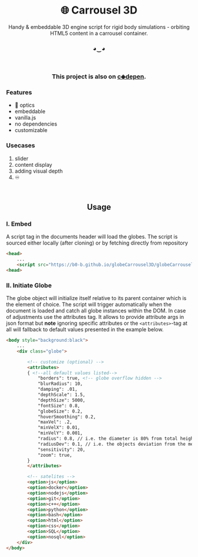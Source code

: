 <h1 align="center">🌐 Carrousel 3D</h1> 


<p class="text-gray mb-2" align="center">Handy & embeddable 3D engine script for rigid body simulations - orbiting HTML5 content in a carrousel container. </p>

<h3 align="center" > ◕‿◕ </h3>

<br>

<h3 align="center"> This project is also on <a href="https://codepen.io/">c◈depen</a>.</h3> 




### Features

- 🧊 optics
- embeddable
- vanilla.js
- no dependencies
- customizable

### Usecases
1. slider
2. content display 
3. adding visual depth
4. ♾️



<br>

<h2 align="center">Usage</h2> 

### I. Embed
A script tag in the documents header will load the globes. The script is sourced either locally (after cloning) or by fetching directly from repository
```html
<head>
    ...
    <script src="https://b0-b.github.io/globeCarrousel3D/globeCarrousel.js"></script>
<head>
```

### II. Initiate Globe
The globe object will initialize itself relative to its parent container which is the element of choice. The script will trigger automatically when the document is loaded and catch all globe instances within the DOM. In case of adjustments use the attributes tag. It allows to provide attribute args in json format but **note** ignoring specific attributes or the `<attributes>`-tag at all will fallback to default values presented in the example below.
```html
<body style="background:black">
    ...
    <div class="globe">

        <!-- customize (optional) -->
        <attributes>
        { <!--all default values listed-->
            "borders": true, <!-- globe overflow hidden -->
            "blurRadius": 10,
            "damping": .01, 
            "depthScale": 1.5,
            "depthSize": 5000,
            "fontSize": 0.8,
            "globeSize": 0.2,
            "hoverSmoothing": 0.2,
            "maxVel": .2,
            "minVelX": 0.01,
            "minVelY": 0.001,
            "radius": 0.8, // i.e. the diameter is 80% from total height 
            "radiusDev": 0.1, // i.e. the objects deviation from the mean radius
            "sensitivity": 20,
            "zoom": true,
        }
        </attributes>

        <!-- satelites -->
        <option>js</option>
        <option>docker</option>
        <option>nodejs</option>
        <option>git</option>
        <option>c++</option>
        <option>python</option>
        <option>bash</option>
        <option>html</option>
        <option>css</option>
        <option>SQL</option>
        <option>nosql</option>
    </div>
</body>
```